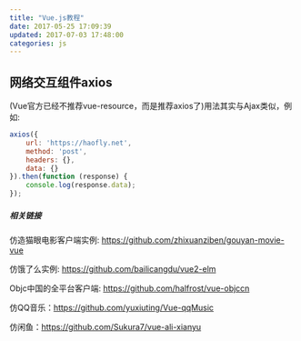 ```yaml
---
title: "Vue.js教程"
date: 2017-05-25 17:09:39
updated: 2017-07-03 17:48:00
categories: js
---
```


## 网络交互组件axios

(Vue官方已经不推荐vue-resource，而是推荐axios了)用法其实与Ajax类似，例如:

```javascript
axios({
    url: 'https://haofly.net',
    method: 'post',
    headers: {},
    data: {}
}).then(function (response) {
    console.log(response.data);
});
```



##### 相关链接

仿造猫眼电影客户端实例: https://github.com/zhixuanziben/gouyan-movie-vue   

仿饿了么实例: https://github.com/bailicangdu/vue2-elm

Objc中国的全平台客户端: https://github.com/halfrost/vue-objccn

仿QQ音乐：https://github.com/yuxiuting/Vue-qqMusic

仿闲鱼：https://github.com/Sukura7/vue-ali-xianyu